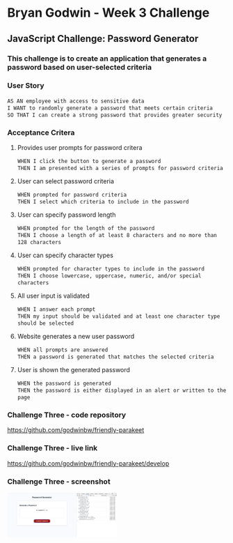 # **Bryan Godwin - Week 3 Challenge**

## **JavaScript Challenge: Password Generator**

### This challenge is to create an application that generates a password based on user-selected criteria

### **User Story**

    AS AN employee with access to sensitive data
    I WANT to randomly generate a password that meets certain criteria
    SO THAT I can create a strong password that provides greater security

### **Acceptance Critera**

1.  Provides user prompts for password critera

        WHEN I click the button to generate a password
        THEN I am presented with a series of prompts for password criteria

2.  User can select password criteria

        WHEN prompted for password criteria
        THEN I select which criteria to include in the password

3.  User can specify password length

        WHEN prompted for the length of the password
        THEN I choose a length of at least 8 characters and no more than 128 characters

4.  User can specify character types

        WHEN prompted for character types to include in the password
        THEN I choose lowercase, uppercase, numeric, and/or special characters

5.  All user input is validated

        WHEN I answer each prompt
        THEN my input should be validated and at least one character type should be selected

6.  Website generates a new user password

        WHEN all prompts are answered
        THEN a password is generated that matches the selected criteria

7.  User is shown the generated password

        WHEN the password is generated
        THEN the password is either displayed in an alert or written to the page

### **Challenge Three - code repository**

<https://github.com/godwinbw/friendly-parakeet>

### **Challenge Three - live link**

<https://github.com/godwinbw/friendly-parakeet/develop>

### **Challenge Three - screenshot**

<img src="./challenge_3_screenshot.png" style="width: 50%; height=auto;">
